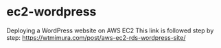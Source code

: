 # ec2-wordpress
Deploying a WordPress website on AWS EC2
This link is followed step by step:
https://wtmimura.com/post/aws-ec2-rds-wordpress-site/
